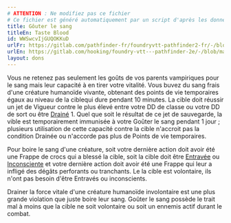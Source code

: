 ```yaml
---
# ATTENTION : Ne modifiez pas ce fichier
# Ce fichier est généré automatiquement par un script d'après les données du module Foundry VTT officiel et de sa traduction
title: Gôuter le sang
titleEn: Taste Blood
id: WWSwcvIjGUQOKKuD
urlFr: https://gitlab.com/pathfinder-fr/foundryvtt-pathfinder2-fr/-/blob/master/data/feats/WWSwcvIjGUQOKKuD.htm
urlEn: https://gitlab.com/hooking/foundry-vtt---pathfinder-2e/-/blob/master/packs/data/feats.db/taste-blood.json
layout: dons
---
```

Vous ne retenez pas seulement les goûts de vos parents vampiriques pour le sang mais leur capacité à en tirer votre vitalité. Vous buvez du sang frais d'une créature humanoïde vivante, obtenant des points de vie temporaires égaux au niveau de la ciblequi dure pendant 10 minutes. La cible doit réussir un jet de Vigueur contre le plus élevé entre votre DD de classe ou votre DD de sort ou être [Drainé](../conditions/drainé.html) 1. Quel que soit le résultat de ce jet de sauvegarde, la vible est temporairement immunisée à votre Goûter le sang pendant 1 jour ; plusieurs utilisation de cette capacité contre la cible n'accroit pas la condition Drainée ou n'accorde pas plus de Points de vie temporaires.

Pour boire le sang d'une créature, soit votre dernière action doit avoir été une Frappe de crocs qui a blessé la cible, soit la cible doit être [Entravée](../conditions/entravé.html) ou [Inconsciente](../conditions/inconscient.html) et votre dernière action doit avoir été une Frappe qui leur a infligé des dégâts perforants ou tranchants. Le la cible est volontaire, ils n'ont pas besoin d'être Entravés ou inconscients.

Drainer la force vitale d'une créature humanoïde involontaire est une plus grande violation que juste boire leur sang. Goûter le sang possède le trait mal à moins que la cible ne soit volontaire ou soit un ennemis actif durant le combat.
